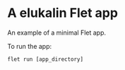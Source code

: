 # A elukalin Flet app

An example of a minimal Flet app.

To run the app:

```
flet run [app_directory]
```